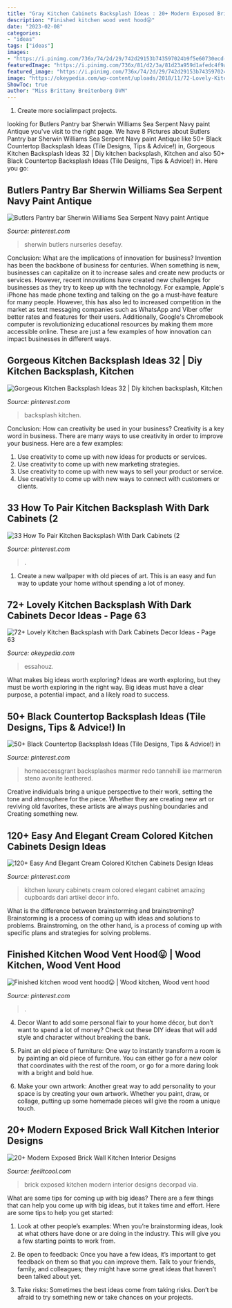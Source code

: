 ```yaml
---
title: "Gray Kitchen Cabinets Backsplash Ideas : 20+ Modern Exposed Brick Wall Kitchen Interior Designs"
description: "Finished kitchen wood vent hood😛"
date: "2023-02-08"
categories:
- "ideas"
tags: ["ideas"]
images:
- "https://i.pinimg.com/736x/74/2d/29/742d29153b743597024b9f5e60730ecd--vent-hood-kitchen-wood.jpg"
featuredImage: "https://i.pinimg.com/736x/81/d2/3a/81d23a959d1afedc4f9ac185814c4dca.jpg"
featured_image: "https://i.pinimg.com/736x/74/2d/29/742d29153b743597024b9f5e60730ecd--vent-hood-kitchen-wood.jpg"
image: "https://okeypedia.com/wp-content/uploads/2018/11/72-Lovely-Kitchen-Backsplash-with-Dark-Cabinets-Decor-Ideas-63.jpg"
ShowToc: true
author: "Miss Brittany Breitenberg DVM"
---
```



1. Create more socialimpact projects.

	

		
looking for Butlers Pantry bar Sherwin Williams Sea Serpent Navy paint Antique you've visit to the right page. We have 8 Pictures about Butlers Pantry bar Sherwin Williams Sea Serpent Navy paint Antique like 50+ Black Countertop Backsplash Ideas (Tile Designs, Tips &amp; Advice!) in, Gorgeous Kitchen Backsplash Ideas 32 | Diy kitchen backsplash, Kitchen and also 50+ Black Countertop Backsplash Ideas (Tile Designs, Tips &amp; Advice!) in. Here you go:
		
    
## Butlers Pantry Bar Sherwin Williams Sea Serpent Navy Paint Antique

<img loading=lazy src="https://i.pinimg.com/736x/5b/74/08/5b740880bb642870d4a9016baab92cbd.jpg" onerror="this.onerror=null;this.src='https://tse3.mm.bing.net/th?id=OIP.shcub_PWunIJdcVHyAXASgHaLH&amp;pid=15.1';" alt="Butlers Pantry bar Sherwin Williams Sea Serpent Navy paint Antique">

_Source: pinterest.com_

>sherwin butlers nurseries desefay. 

	

Conclusion: What are the implications of innovation for business?
Invention has been the backbone of business for centuries. When something is new, businesses can capitalize on it to increase sales and create new products or services. However, recent innovations have created new challenges for businesses as they try to keep up with the technology. For example, Apple's iPhone has made phone texting and talking on the go a must-have feature for many people. However, this has also led to increased competition in the market as text messaging companies such as WhatsApp and Viber offer better rates and features for their users. Additionally, Google's Chromebook computer is revolutionizing educational resources by making them more accessible online. These are just a few examples of how innovation can impact businesses in different ways.

    
## Gorgeous Kitchen Backsplash Ideas 32 | Diy Kitchen Backsplash, Kitchen

<img loading=lazy src="https://i.pinimg.com/736x/45/15/9d/45159d6895211d74436795533fcae0c9.jpg" onerror="this.onerror=null;this.src='https://tse1.mm.bing.net/th?id=OIP.5NhmAIvVIgOi_zsZbZRffAHaJ4&amp;pid=15.1';" alt="Gorgeous Kitchen Backsplash Ideas 32 | Diy kitchen backsplash, Kitchen">

_Source: pinterest.com_

>backsplash kitchen. 

	

Conclusion: How can creativity be used in your business?
Creativity is a key word in business. There are many ways to use creativity in order to improve your business. Here are a few examples:
1. Use creativity to come up with new ideas for products or services.
2. Use creativity to come up with new marketing strategies.
3. Use creativity to come up with new ways to sell your product or service.
4. Use creativity to come up with new ways to connect with customers or clients.

    
## 33 How To Pair Kitchen Backsplash With Dark Cabinets (2

<img loading=lazy src="https://i.pinimg.com/736x/5b/8e/c0/5b8ec0cb03b0642bea63f2fe9a937c33.jpg" onerror="this.onerror=null;this.src='https://tse2.mm.bing.net/th?id=OIP.Xc8wZ3lizaSLKssPEwpu1gHaLH&amp;pid=15.1';" alt="33 How To Pair Kitchen Backsplash With Dark Cabinets (2">

_Source: pinterest.com_

>. 

	

1. Create a new wallpaper with old pieces of art. This is an easy and fun way to update your home without spending a lot of money.

    
## 72+ Lovely Kitchen Backsplash With Dark Cabinets Decor Ideas - Page 63

<img loading=lazy src="https://okeypedia.com/wp-content/uploads/2018/11/72-Lovely-Kitchen-Backsplash-with-Dark-Cabinets-Decor-Ideas-63.jpg" onerror="this.onerror=null;this.src='https://tse2.mm.bing.net/th?id=OIP.EMwYYfGDKwbHGXWhncTYmwHaLF&amp;pid=15.1';" alt="72+ Lovely Kitchen Backsplash with Dark Cabinets Decor Ideas - Page 63">

_Source: okeypedia.com_

>essahouz. 

	

What makes big ideas worth exploring?
Ideas are worth exploring, but they must be worth exploring in the right way. Big ideas must have a clear purpose, a potential impact, and a likely road to success.

    
## 50+ Black Countertop Backsplash Ideas (Tile Designs, Tips &amp; Advice!) In

<img loading=lazy src="https://i.pinimg.com/736x/81/d2/3a/81d23a959d1afedc4f9ac185814c4dca.jpg" onerror="this.onerror=null;this.src='https://tse2.mm.bing.net/th?id=OIP.TaZYi3L4uMMcGTVwUxhA8AHaLH&amp;pid=15.1';" alt="50+ Black Countertop Backsplash Ideas (Tile Designs, Tips &amp; Advice!) in">

_Source: pinterest.com_

>homeaccessgrant backsplashes marmer redo tannehill iae marmeren steno avonite leathered. 

	

Creative individuals bring a unique perspective to their work, setting the tone and atmosphere for the piece. Whether they are creating new art or reviving old favorites, these artists are always pushing boundaries and Creating something new.

    
## 120+ Easy And Elegant Cream Colored Kitchen Cabinets Design Ideas

<img loading=lazy src="https://i.pinimg.com/736x/58/05/d2/5805d28bde1f98394cd55629cf14ff89.jpg" onerror="this.onerror=null;this.src='https://tse1.mm.bing.net/th?id=OIP.6RJN-uX50gP0LWs3seUEpgHaKo&amp;pid=15.1';" alt="120+ Easy And Elegant Cream Colored Kitchen Cabinets Design Ideas">

_Source: pinterest.com_

>kitchen luxury cabinets cream colored elegant cabinet amazing cupboards dari artikel decor info. 

	

What is the difference between brainstorming and brainstroming?
Brainstorming is a process of coming up with ideas and solutions to problems. Brainstroming, on the other hand, is a process of coming up with specific plans and strategies for solving problems.

    
## Finished Kitchen Wood Vent Hood😛 | Wood Kitchen, Wood Vent Hood

<img loading=lazy src="https://i.pinimg.com/736x/74/2d/29/742d29153b743597024b9f5e60730ecd--vent-hood-kitchen-wood.jpg" onerror="this.onerror=null;this.src='https://tse3.mm.bing.net/th?id=OIP.JCb4bSwEA1NbmfeMePdx0wHaJ3&amp;pid=15.1';" alt="Finished kitchen wood vent hood😛 | Wood kitchen, Wood vent hood">

_Source: pinterest.com_

>. 

	

4. Decor
Want to add some personal flair to your home décor, but don’t want to spend a lot of money? Check out these DIY ideas that will add style and character without breaking the bank.
1. Paint an old piece of furniture: One way to instantly transform a room is by painting an old piece of furniture. You can either go for a new color that coordinates with the rest of the room, or go for a more daring look with a bright and bold hue.

2. Make your own artwork: Another great way to add personality to your space is by creating your own artwork. Whether you paint, draw, or collage, putting up some homemade pieces will give the room a unique touch.


    
## 20+ Modern Exposed Brick Wall Kitchen Interior Designs

<img loading=lazy src="http://feelitcool.com/wp-content/uploads/2016/10/cool-exposed-brick-wall-kitchen15.jpg" onerror="this.onerror=null;this.src='https://tse3.mm.bing.net/th?id=OIP.BgrWiLzD2m7I7btP9mcdYwHaLh&amp;pid=15.1';" alt="20+ Modern Exposed Brick Wall Kitchen Interior Designs">

_Source: feelitcool.com_

>brick exposed kitchen modern interior designs decorpad via. 

	

What are some tips for coming up with big ideas?
There are a few things that can help you come up with big ideas, but it takes time and effort. Here are some tips to help you get started:
1. Look at other people’s examples: When you’re brainstorming ideas, look at what others have done or are doing in the industry. This will give you a few starting points to work from.

2. Be open to feedback: Once you have a few ideas, it’s important to get feedback on them so that you can improve them. Talk to your friends, family, and colleagues; they might have some great ideas that haven’t been talked about yet.

3. Take risks: Sometimes the best ideas come from taking risks. Don’t be afraid to try something new or take chances on your projects.

